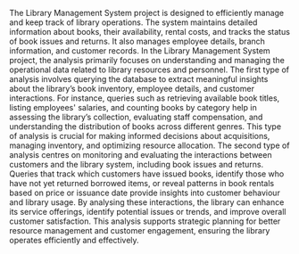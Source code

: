 The Library Management System project is designed to efficiently manage and keep track of library operations. The system maintains detailed information about books, their availability, rental costs, and tracks the status of book issues and returns. It also manages employee details, branch information, and customer records.
In the Library Management System project, the analysis primarily focuses on understanding and managing the operational data related to library resources and personnel. The first type of analysis involves querying the database to extract meaningful insights about the library’s book inventory, employee details, and customer interactions. For instance, queries such as retrieving available book titles, listing employees' salaries, and counting books by category help in assessing the library’s collection, evaluating staff compensation, and understanding the distribution of books across different genres. This type of analysis is crucial for making informed decisions about acquisitions, managing inventory, and optimizing resource allocation.
The second type of analysis centres on monitoring and evaluating the interactions between customers and the library system, including book issues and returns. Queries that track which customers have issued books, identify those who have not yet returned borrowed items, or reveal patterns in book rentals based on price or issuance date provide insights into customer behaviour and library usage. By analysing these interactions, the library can enhance its service offerings, identify potential issues or trends, and improve overall customer satisfaction. This analysis supports strategic planning for better resource management and customer engagement, ensuring the library operates efficiently and effectively.

